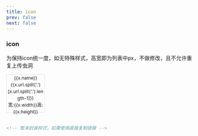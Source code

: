 ```yaml
---
title: icon
prev: false
next: false
---
```

<h3>icon</h3>
<p>为保持icon统一度，如无特殊样式，高宽即为列表中px，不做修改，且不允许重复上传虫洞</p>
<ClientOnly>
<div class='icon-warper'>
  <div class="icon-block" v-for='x in imglist' :key='x.index' :class='x.bg?"bg":""'>
   <div class='icon-img'  :style="{width:x.width + 'px',height:x.height + 'px'}"><img :src='x.url' /></div>
   <div class='icon-name'>{{x.name}}{{x.url.split('.')[x.url.split('.').length-1]}}</div>
   <div class='icon-name'>宽:{{x.width}}高:{{x.height}}</div>
  </div>
</div>
</ClientOnly>

````html
<!-- 暂未封装样式，如需使用直接复制链接 -->
````
<script>
export default {
    data(){
        return{
            imglist:[
              {name:'问号',width:'12',height:'12',url:'https://c.weimobwmc.com/static-resource/9600a8c4083f4c2cb473930883052a81.svg'},

              {name:'感叹号',width:'12',height:'12',url:'https://c.weimobwmc.com/static-resource/89bf3b8dc928401b889f0ddc239bbb8b.svg'},

              {name:'星号',width:'6',height:'6',url:'https://c.weimobwmc.com/static-resource/67083670bf2a459a9c0f70892e472013.svg'},

              {name:'新增1',width:'10',height:'10',url:'https://c.weimobwmc.com/static-resource/a9394750e6824463b3e203db0f563dfa.png'},

              {name:'新增',width:'15',height:'15',url:'https://c.weimobwmc.com/static-resource/b0bf23ab9ba1455caae3b2bef43d432a.svg'},

              {name:'添加',width:'15',height:'15',url:'https://c.weimobwmc.com/static-resource/720a2dbb0ca943f78880caaa055db8a5.svg'},

              {name:'新增',width:'15',height:'15',url:'https://c.weimobwmc.com/static-resource/d32fda4d97e14a00ad4b4bfa97348756.svg'},

              {name:'删除',width:'15',height:'15',url:'https://c.weimobwmc.com/static-resource/05272cab33164b5090a42f1c789dc015.svg'},

              {name:'编辑',width:'15',height:'15',url:'https://c.weimobwmc.com/static-resource/26f0db260f9a4410913c610a74cdbad1.svg'},

              {name:'编辑2',width:'10',height:'10',url:'https://c.weimobwmc.com/static-resource/8d34e4778b894c0a9b8fb813dd8206d4.svg'},

              {name:'查看',width:'17',height:'17',url:'https://c.weimobwmc.com/static-resource/e09fb51aee184106ae32ca557c5dda00.png',type:'png',bg:true},

              {name:'发布',width:'17',height:'17',url:'https://c.weimobwmc.com/static-resource/47859a2d3b5a4f1f85b201f3e09c7764.png',type:'png',bg:true},

              {name:'分享',width:'14',height:'14',url:'https://c.weimobwmc.com/static-resource/ffe6a439a0f14ee98e29eb188afa1b1f.svg'},
              
              {name:'点赞',width:'14',height:'14',url:'https://c.weimobwmc.com/static-resource/3fe1cd2eae0f4ea59bbec9c5a2c7a869.svg'},
              
              {name:'评论',width:'14',height:'14',url:'https://c.weimobwmc.com/static-resource/3522379fb2ca480d8c8bf7ce90264028.svg'},
              
              {name:'关闭',width:'30',height:'30',url:'https://c.weimobwmc.com/static-resource/15e4e18d077e4bc7af38d44902350e38.png'},
              
              {name:'拖拽',width:'12',height:'10',url:'https://c.weimobwmc.com/static-resource/7be27a2142704f92b0bb911dcc6ed8de.svg'},

              {name:'双箭头-右',width:'11',height:'8.5',url:'https://c.weimobwmc.com/static-resource/c78f359425bd478d8646f0a51b44422d.svg'},
              
              {name:'未开始',width:'6',height:'6',url:'https://c.weimobwmc.com/static-resource/ad6160192bfe45f1ab51c6cd326ccab3.svg'},

              {name:'进行中',width:'6',height:'6',url:'https://c.weimobwmc.com/static-resource/d4c52442bd6c46b0bb49afcfd2b708fb.svg'},
              
              {name:'更多',width:'3',height:'14',url:'https://c.weimobwmc.com/static-resource/5ec2397ce65641bbaf1b8e3efa148310.svg'},

              {name:'二维码',width:'16',height:'16',url:'https://c.weimobwmc.com/static-resource/7d9b2c4d4e124131a49cc614280cfb5a.png',type:'png'},

              {name:'皇冠小',width:'32',height:'32',url:'https://c.weimobwmc.com/static-resource/b95715ff3def44a38ccb8993bd44ac3a.svg'},

              {name:'皇冠大',width:'45',height:'45',url:'https://c.weimobwmc.com/static-resource/b95715ff3def44a38ccb8993bd44ac3a.svg'},

              {name:'导出',width:'14',height:'14',url:'https://c.weimobwmc.com/static-resource/52b220892a464632a4a799c723ae9718.svg'},

              {name:'日历',width:'17',height:'17',url:'https://c.weimobwmc.com/static-resource/7d6f643c2a10490bbec5bcaec2233c5b.svg'},
            ],
        }
    }
}
</script>
<style>
.icon-warper{
  overflow:hidden;
  margin-right:-20px;
}
.icon-block{
  width:100px;
  height:100px;
  border:1px solid #e3e2e5;
  display: flex;
  flex-direction: column;
  text-align: center;
  float:left;
  margin:0 20px 20px 0;
}
.icon-block.bg{
  background:#e3e3e3;
}
  .icon-img{
      display: flex;
      margin: auto;
  }
  .icon-name{
    line-height: 18px;
    font-size: 12px;
  }
</style>